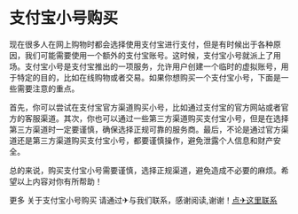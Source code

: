 # 支付宝小号购买

现在很多人在网上购物时都会选择使用支付宝进行支付，但是有时候出于各种原因，我们可能需要使用一个额外的支付宝账号。这时候，支付宝小号就派上了用场。支付宝小号是支付宝推出的一项服务，允许用户创建一个临时的虚拟账号，用于特定的目的，比如在线购物或者交易。如果你想购买一个支付宝小号，下面是一些需要注意的重点。

首先，你可以尝试在支付宝官方渠道购买小号，比如通过支付宝的官方网站或者官方的客服渠道。其次，你也可以通过一些第三方渠道购买支付宝小号，但是在选择第三方渠道时一定要谨慎，确保选择正规可靠的服务商。最后，不论是通过官方渠道还是第三方渠道购买支付宝小号，都要谨慎操作，避免泄露个人信息和财产安全。

总的来说，购买支付宝小号需要谨慎，选择正规渠道，避免造成不必要的麻烦。希望以上内容对你有所帮助！

更多 关于支付宝小号购买 请通过✈与我们联系，感谢阅读,谢谢！[点✈这里联系](https://jiema.k02.cc)